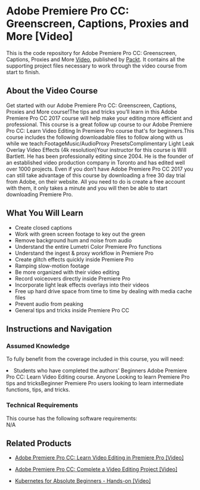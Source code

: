 


# Adobe Premiere Pro CC: Greenscreen, Captions, Proxies and More [Video]
This is the code repository for Adobe Premiere Pro CC: Greenscreen, Captions, Proxies and More [Video](https://www.packtpub.com/application-development/adobe-premiere-pro-cc-greenscreen-captions-proxies-and-more-video), published by [Packt](https://www.packtpub.com/?utm_source=github). It contains all the supporting project files necessary to work through the video course from start to finish.
## About the Video Course
Get started with our Adobe Premiere Pro CC: Greenscreen, Captions, Proxies and More course!The tips and tricks you’ll learn in this Adobe Premiere Pro CC 2017 course will help make your editing more efficient and professional. This course is a great follow up course to our Adobe Premiere Pro CC: Learn Video Editing In Premiere Pro course that's for beginners.This course includes the following downloadable files to follow along with us while we teach:FootageMusic/AudioProxy PresetsComplimentary Light Leak Overlay Video Effects (4k resolution)Your instructor for this course is Will Bartlett. He has been professionally editing since 2004. He is the founder of an established video production company in Toronto and has edited well over 1000 projects. Even if you don’t have Adobe Premiere Pro CC 2017 you can still take advantage of this course by downloading a free 30 day trial from Adobe, on their website. All you need to do is create a free account with them, it only takes a minute and you will then be able to start downloading Premiere Pro.



<H2>What You Will Learn</H2>
<DIV class=book-info-will-learn-text>
<UL>
<LI> Create closed captions</LI>
<LI>Work with green screen footage to key out the green</LI>
<LI>Remove background hum and noise from audio</LI>
<LI>Understand the entire Lumetri Color Premiere Pro functions</LI>
<LI>Understand the ingest & proxy workflow in Premiere Pro</LI>
<LI>Create glitch effects quickly inside Premiere Pro</LI>
<LI>Ramping slow-motion footage</LI>
<LI>Be more organized with their video editing</LI>
<LI>Record voiceovers directly inside Premiere Pro</LI>
<LI>Incorporate light leak effects overlays into their videos</LI>
<LI>Free up hard drive space from time to time by dealing with media cache files</LI>
<LI>Prevent audio from peaking</LI>
<LI>General tips and tricks inside Premiere Pro CC</LI>
</UL></DIV>

## Instructions and Navigation
### Assumed Knowledge
To fully benefit from the coverage included in this course, you will need:<br/>
<DIV class=book-info-will-learn-text>
<LI>Students who have completed the authors' Beginners Adobe Premiere Pro CC: Learn Video Editing course. Anyone Looking to learn Premiere Pro tips and tricksBeginner Premiere Pro users looking to learn intermediate functions, tips, and tricks.	</li>
<DIV>

### Technical Requirements
This course has the following software requirements:<br/>
N/A

## Related Products
* [Adobe Premiere Pro CC: Learn Video Editing in Premiere Pro [Video]
](https://www.packtpub.com/application-development/adobe-premiere-pro-cc-learn-video-editing-premiere-pro-video)

* [Adobe Premiere Pro CC: Complete a Video Editing Project [Video]
]( https://www.packtpub.com/application-development/adobe-premiere-pro-cc-complete-video-editing-project-video)

* [Kubernetes for Absolute Beginners - Hands-on [Video]]( https://www.packtpub.com/web-development/architecting-reactive-angular-applications-redux-and-ngrx-video)

